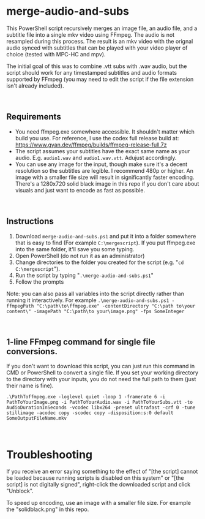 # merge-audio-and-subs
This PowerShell script recursively merges an image file, an audio file, and a subtitle file into a single mkv video using FFmpeg. The audio is not resampled during this process. The result is an mkv video with the orignal audio synced with subtitles that can be played with your video player of choice (tested with MPC-HC and mpv). 

The initial goal of this was to combine .vtt subs with .wav audio, but the script should work for any timestamped subtitles and audio formats supported by FFmpeg (you may need to edit the script if the file extension isn't already included).

<br>

## Requirements
* You need ffmpeg.exe somewhere accessible. It shouldn't matter which build you use. For reference, I use the codex full release build at: https://www.gyan.dev/ffmpeg/builds/ffmpeg-release-full.7z
* The script assumes your subtitles have the exact same name as your audio. E.g. `audio1.wav` and `audio1.wav.vtt`. Adujust accordingly.
* You can use any image for the input, though make sure it's a decent resolution so the subtitles are legible. I recommend 480p or higher. An image with a smaller file size will result in significantly faster encoding. There's a 1280x720 solid black image in this repo if you don't care about visuals and just want to encode as fast as possible.

<br>

## Instructions
1. Download `merge-audio-and-subs.ps1` and put it into a folder somewhere that is easy to find (For example `C:\mergescript`). If you put ffmpeg.exe into the same folder, it'll save you some typing.
2. Open PowerShell (do not run it as an administrator)
3. Change directories to the folder you created for the script (e.g. "`cd C:\mergescript`").
4. Run the script by typing "`.\merge-audio-and-subs.ps1`"
5. Follow the prompts

Note: you can also pass all variables into the script directly rather than running it interactively. For example `.\merge-audio-and-subs.ps1 -ffmpegPath "C:\path\to\ffmpeg.exe" -contentDirectory "C:\path to\your content\" -imagePath "C:\path\to your\image.png" -fps SomeInteger`

<br>

## 1-line FFmpeg command for single file conversions. 
If you don't want to download this script, you can just run this command in CMD or PowerShell to convert a single file. If you set your working directory to the directory with your inputs, you do not need the full path to them (just their name is fine).
```
.\PathToffmpeg.exe -loglevel quiet -loop 1 -framerate 6 -i PathToYourImage.png -i PathToYourAudio.wav -i PathToYourSubs.vtt -to AudioDurationInSeconds -vcodec libx264 -preset ultrafast -crf 0 -tune stillimage -acodec copy -scodec copy -disposition:s:0 default SomeOutputFileName.mkv
```

<br>

# Troubleshooting
If you receive an error saying something to the effect of "[the script] cannot be loaded because running scripts is disabled on this system" or "[the script] is not digitally signed", right-click the downloaded script and click "Unblock".

To speed up encoding, use an image with a smaller file size. For example the "solidblack.png" in this repo.